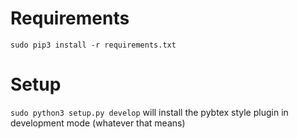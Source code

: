 Requirements
============
`sudo pip3 install -r requirements.txt`

Setup
=====
`sudo python3 setup.py develop` will install the pybtex style plugin in development mode (whatever that means)
